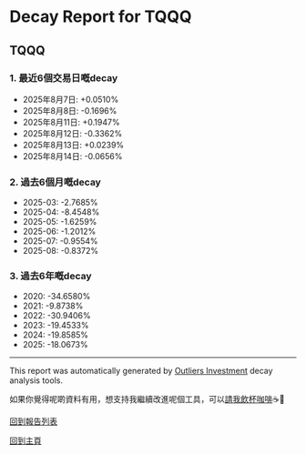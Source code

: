 # Decay Report for TQQQ

## TQQQ

### 1. 最近6個交易日嘅decay

- 2025年8月7日: +0.0510%
- 2025年8月8日: -0.1696%
- 2025年8月11日: +0.1947%
- 2025年8月12日: -0.3362%
- 2025年8月13日: +0.0239%
- 2025年8月14日: -0.0656%

### 2. 過去6個月嘅decay

- 2025-03: -2.7685%
- 2025-04: -8.4548%
- 2025-05: -1.6259%
- 2025-06: -1.2012%
- 2025-07: -0.9554%
- 2025-08: -0.8372%

### 3. 過去6年嘅decay

- 2020: -34.6580%
- 2021: -9.8738%
- 2022: -30.9406%
- 2023: -19.4533%
- 2024: -19.8585%
- 2025: -18.0673%

------------------------------
This report was automatically generated by [Outliers Investment](https://outliersecon.github.io/Outliers-Investment/) decay analysis tools.

如果你覺得呢啲資料有用，想支持我繼續改進呢個工具，可以[請我飲杯咖啡](https://buymeacoffee.com/outliersecon)☕🙏

[回到報告列表](https://outliersecon.github.io/Outliers-Investment/reports/reports_public)

[回到主頁](https://outliersecon.github.io/Outliers-Investment/)